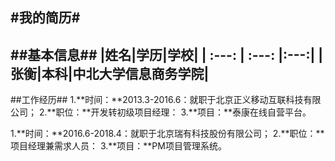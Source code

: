 

#我的简历#
---
##基本信息##
|姓名|学历|学校|
| :---: | :---: |:---:|
|张衡|本科|中北大学信息商务学院|
---
##工作经历##
1.**时间：**2013.3-2016.6：就职于北京正义移动互联科技有限公司；
2.**职位：**开发转初级项目经理：
3.**项目：**泰康在线自营平台。

1.**时间：**2016.6-2018.4：就职于北京瑞有科技股份有限公司；
2.**职位：**项目经理兼需求人员：
3.**项目：**PM项目管理系统。

